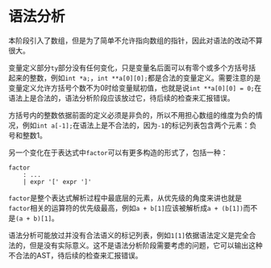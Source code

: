 # 语法分析

本阶段引入了数组，但是为了简单不允许指向数组的指针，因此对语法的改动不算很大。

变量定义部分`ty`部分没有任何变化，只是变量名后面可以有零个或多个方括号括起来的整数，例如`int *a;`，`int **a[0][0];`都是合法的变量定义。需要注意的是变量定义允许方括号个数不为0时给变量赋初值，也就是说`int **a[0][0] = 0;`在语法上是合法的，语法分析阶段应该放过它，待后续的检查来汇报错误。

方括号内的整数依据前面的定义必须是非负的，所以不用担心数组的维度为负的情况，例如`int a[-1];`在语法上是不合法的，因为`-1`的标记列表包含两个元素：负号和整数1。

另一个变化在于表达式中`factor`可以有更多构造的形式了，包括一种：

```
factor
    : ...
    | expr '[' expr ']'
```

`factor`是整个表达式解析过程中最底层的元素，从优先级的角度来讲也就是`factor`相关的运算符的优先级最高，例如`a + b[1]`应该被解析成`a + (b[1])`而不是`(a + b)[1]`。

语法分析可能放过并没有合法语义的标记列表，例如`1[1]`依据语法定义是完全合法的，但是没有实际意义。这不是语法分析阶段需要考虑的问题，它可以输出这种不合法的AST，待后续的检查来汇报错误。
